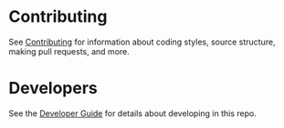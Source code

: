 # Contributing

See [Contributing](Documentation/contributing.md) for information about coding styles, source structure, making pull requests, and more.

# Developers

See the [Developer Guide](Documentation/developer-guide.md) for details about developing in this repo.

